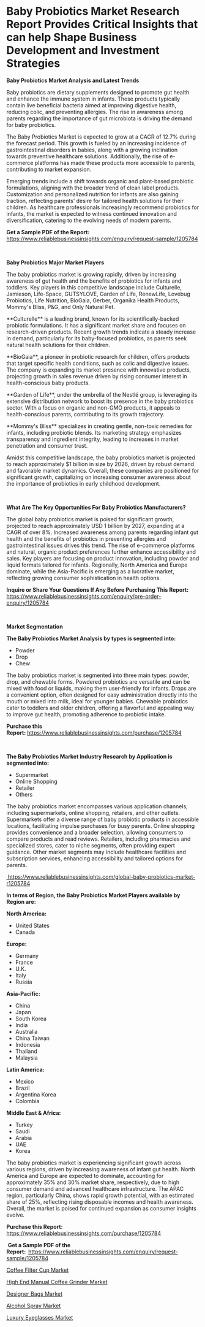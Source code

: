 <p><h1>Baby Probiotics Market Research Report Provides Critical Insights that can help Shape Business Development and Investment Strategies</h1></p><p><strong>Baby Probiotics Market Analysis and Latest Trends</strong></p>
<p><p>Baby probiotics are dietary supplements designed to promote gut health and enhance the immune system in infants. These products typically contain live beneficial bacteria aimed at improving digestive health, reducing colic, and preventing allergies. The rise in awareness among parents regarding the importance of gut microbiota is driving the demand for baby probiotics.</p><p>The Baby Probiotics Market is expected to grow at a CAGR of 12.7% during the forecast period. This growth is fueled by an increasing incidence of gastrointestinal disorders in babies, along with a growing inclination towards preventive healthcare solutions. Additionally, the rise of e-commerce platforms has made these products more accessible to parents, contributing to market expansion.</p><p>Emerging trends include a shift towards organic and plant-based probiotic formulations, aligning with the broader trend of clean label products. Customization and personalized nutrition for infants are also gaining traction, reflecting parents’ desire for tailored health solutions for their children. As healthcare professionals increasingly recommend probiotics for infants, the market is expected to witness continued innovation and diversification, catering to the evolving needs of modern parents.</p></p>
<p><strong>Get a Sample PDF of the Report:&nbsp;</strong> <a href="https://www.reliablebusinessinsights.com/enquiry/request-sample/1205784?utm_campaign=1091&utm_medium=2&utm_source=Github&utm_content=ia&utm_term=07022025&utm_id=baby-probiotics">https://www.reliablebusinessinsights.com/enquiry/request-sample/1205784</a></p>
<p>&nbsp;</p>
<p><strong>Baby Probiotics Major Market Players</strong></p>
<p><p>The baby probiotics market is growing rapidly, driven by increasing awareness of gut health and the benefits of probiotics for infants and toddlers. Key players in this competitive landscape include Culturelle, Jamieson, Life-Space, GUTSYLOVE, Garden of Life, RenewLife, Lovebug Probiotics, Life Nutrition, BioGaia, Gerber, Organika Health Products, Mommy's Bliss, P&G, and Only Natural Pet.</p><p>**Culturelle** is a leading brand, known for its scientifically-backed probiotic formulations. It has a significant market share and focuses on research-driven products. Recent growth trends indicate a steady increase in demand, particularly for its baby-focused probiotics, as parents seek natural health solutions for their children.</p><p>**BioGaia**, a pioneer in probiotic research for children, offers products that target specific health conditions, such as colic and digestive issues. The company is expanding its market presence with innovative products, projecting growth in sales revenue driven by rising consumer interest in health-conscious baby products.</p><p>**Garden of Life**, under the umbrella of the Nestlé group, is leveraging its extensive distribution network to boost its presence in the baby probiotics sector. With a focus on organic and non-GMO products, it appeals to health-conscious parents, contributing to its growth trajectory.</p><p>**Mommy's Bliss** specializes in creating gentle, non-toxic remedies for infants, including probiotic blends. Its marketing strategy emphasizes transparency and ingredient integrity, leading to increases in market penetration and consumer trust.</p><p>Amidst this competitive landscape, the baby probiotics market is projected to reach approximately $1 billion in size by 2026, driven by robust demand and favorable market dynamics. Overall, these companies are positioned for significant growth, capitalizing on increasing consumer awareness about the importance of probiotics in early childhood development.</p></p>
<p>&nbsp;</p>
<p><strong>What Are The Key Opportunities For Baby Probiotics Manufacturers?</strong></p>
<p><p>The global baby probiotics market is poised for significant growth, projected to reach approximately USD 1 billion by 2027, expanding at a CAGR of over 8%. Increased awareness among parents regarding infant gut health and the benefits of probiotics in preventing allergies and gastrointestinal issues drives this trend. The rise of e-commerce platforms and natural, organic product preferences further enhance accessibility and sales. Key players are focusing on product innovation, including powder and liquid formats tailored for infants. Regionally, North America and Europe dominate, while the Asia-Pacific is emerging as a lucrative market, reflecting growing consumer sophistication in health options.</p></p>
<p><strong>Inquire or Share Your Questions If Any Before Purchasing This Report:</strong> <a href="https://www.reliablebusinessinsights.com/enquiry/pre-order-enquiry/1205784?utm_campaign=1091&utm_medium=2&utm_source=Github&utm_content=ia&utm_term=07022025&utm_id=baby-probiotics">https://www.reliablebusinessinsights.com/enquiry/pre-order-enquiry/1205784</a></p>
<p>&nbsp;</p>
<p><strong>Market Segmentation</strong></p>
<p><strong>The Baby Probiotics Market Analysis by types is segmented into:</strong></p>
<p><ul><li>Powder</li><li>Drop</li><li>Chew</li></ul></p>
<p><p>The baby probiotics market is segmented into three main types: powder, drop, and chewable forms. Powdered probiotics are versatile and can be mixed with food or liquids, making them user-friendly for infants. Drops are a convenient option, often designed for easy administration directly into the mouth or mixed into milk, ideal for younger babies. Chewable probiotics cater to toddlers and older children, offering a flavorful and appealing way to improve gut health, promoting adherence to probiotic intake.</p></p>
<p><strong>Purchase this Report:&nbsp;</strong><a href="https://www.reliablebusinessinsights.com/purchase/1205784?utm_campaign=1091&utm_medium=2&utm_source=Github&utm_content=ia&utm_term=07022025&utm_id=baby-probiotics">https://www.reliablebusinessinsights.com/purchase/1205784</a></p>
<p>&nbsp;</p>
<p><strong>The Baby Probiotics Market Industry Research by Application is segmented into:</strong></p>
<p><ul><li>Supermarket</li><li>Online Shopping</li><li>Retailer</li><li>Others</li></ul></p>
<p><p>The baby probiotics market encompasses various application channels, including supermarkets, online shopping, retailers, and other outlets. Supermarkets offer a diverse range of baby probiotic products in accessible locations, facilitating impulse purchases for busy parents. Online shopping provides convenience and a broader selection, allowing consumers to compare products and read reviews. Retailers, including pharmacies and specialized stores, cater to niche segments, often providing expert guidance. Other market segments may include healthcare facilities and subscription services, enhancing accessibility and tailored options for parents.</p></p>
<p><a href="https://www.reliablebusinessinsights.com/global-baby-probiotics-market-r1205784?utm_campaign=1091&utm_medium=2&utm_source=Github&utm_content=ia&utm_term=07022025&utm_id=baby-probiotics">&nbsp;https://www.reliablebusinessinsights.com/global-baby-probiotics-market-r1205784</a></p>
<p><strong>In terms of Region, the Baby Probiotics Market Players available by Region are:</strong></p>
<p>
    <p> <strong> North America: </strong>
        <ul>
            <li>United States</li>
            <li>Canada</li>
        </ul>
        </p> 
    <p> <strong> Europe: </strong>
        <ul>
            <li>Germany</li>
            <li>France</li>
            <li>U.K.</li>
            <li>Italy</li>
            <li>Russia</li>
        </ul>
        </p> 
    <p> <strong> Asia-Pacific: </strong>
        <ul>
            <li>China</li>
            <li>Japan</li>
            <li>South Korea</li>
            <li>India</li>
            <li>Australia</li>
            <li>China Taiwan</li>
            <li>Indonesia</li>
            <li>Thailand</li>
            <li>Malaysia</li>
        </ul>
        </p> 
    <p> <strong> Latin America: </strong>
        <ul>
            <li>Mexico</li>
            <li>Brazil</li>
            <li>Argentina Korea</li>
            <li>Colombia</li>
        </ul>
        </p> 
    <p> <strong> Middle East & Africa: </strong>
        <ul>
            <li>Turkey</li>
            <li>Saudi</li>
            <li>Arabia</li>
            <li>UAE</li>
            <li>Korea</li>
        </ul>
    </p>
    </p>
<p><p>The baby probiotics market is experiencing significant growth across various regions, driven by increasing awareness of infant gut health. North America and Europe are expected to dominate, accounting for approximately 35% and 30% market share, respectively, due to high consumer demand and advanced healthcare infrastructure. The APAC region, particularly China, shows rapid growth potential, with an estimated share of 25%, reflecting rising disposable incomes and health awareness. Overall, the market is poised for continued expansion as consumer insights evolve.</p></p>
<p><strong>Purchase this Report: </strong><a href="https://www.reliablebusinessinsights.com/purchase/1205784?utm_campaign=1091&utm_medium=2&utm_source=Github&utm_content=ia&utm_term=07022025&utm_id=baby-probiotics">https://www.reliablebusinessinsights.com/purchase/1205784</a></p>
<p>&nbsp;<strong>Get a Sample PDF of the Report:&nbsp;&nbsp;</strong><a href="https://www.reliablebusinessinsights.com/enquiry/request-sample/1205784?utm_campaign=1091&utm_medium=2&utm_source=Github&utm_content=ia&utm_term=07022025&utm_id=baby-probiotics">https://www.reliablebusinessinsights.com/enquiry/request-sample/1205784</a></p>
<p><strong></strong></p>
<p><p><a href="https://github.com/popupioo/Market-Research-Report-List-1/blob/main/coffee-filter-cup-market.md?utm_campaign=1091&utm_medium=2&utm_source=Github&utm_content=ia&utm_term=07022025&utm_id=baby-probiotics">Coffee Filter Cup Market</a></p><p><a href="https://github.com/briandahm87/Market-Research-Report-List-1/blob/main/high-end-manual-coffee-grinder-market.md?utm_campaign=1091&utm_medium=2&utm_source=Github&utm_content=ia&utm_term=07022025&utm_id=baby-probiotics">High End Manual Coffee Grinder Market</a></p><p><a href="https://github.com/felishtimoti/Market-Research-Report-List-1/blob/main/designer-bags-market.md?utm_campaign=1091&utm_medium=2&utm_source=Github&utm_content=ia&utm_term=07022025&utm_id=baby-probiotics">Designer Bags Market</a></p><p><a href="https://github.com/muhjanaidu/Market-Research-Report-List-1/blob/main/alcohol-spray-market.md?utm_campaign=1091&utm_medium=2&utm_source=Github&utm_content=ia&utm_term=07022025&utm_id=baby-probiotics">Alcohol Spray Market</a></p><p><a href="https://github.com/hneefdelwyn/Market-Research-Report-List-1/blob/main/luxury-eyeglasses-market.md?utm_campaign=1091&utm_medium=2&utm_source=Github&utm_content=ia&utm_term=07022025&utm_id=baby-probiotics">Luxury Eyeglasses Market</a></p></p>